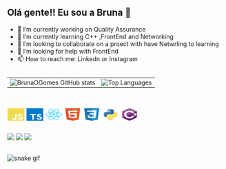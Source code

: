 ## Olá gente!! Eu sou a Bruna 👋

- 🔭 I’m currently working on Quality Assurance
- 🌱 I’m currently learning C++ ,FrontEnd and Networking
- 👯 I’m looking to collaborate on a proect with have Netwrling to learning
- 🤔 I’m looking for help with FrontEnd
- 📫 How to reach me: Linkedn or Instagram
##
<table>
  <tr>
    <td>
      <img src="https://github-readme-stats.vercel.app/api?username=BrunaOGomes&show_icons=true&theme=dracula" alt="BrunaOGomes GitHub stats" />
    </td>
    <td>
      <img src="https://github-readme-stats.vercel.app/api/top-langs/?username=BrunaOGomes&layout=compact&theme=dracula" alt="Top Languages" />
    </td>
  </tr>
</table>

##
 <div style="display: inline_block"><br>
  <img align="center" alt="Rafa-Js" height="30" width="40" src="https://raw.githubusercontent.com/devicons/devicon/master/icons/javascript/javascript-plain.svg">
  <img align="center" alt="Rafa-Ts" height="30" width="40" src="https://raw.githubusercontent.com/devicons/devicon/master/icons/typescript/typescript-plain.svg">
  <img align="center" alt="Rafa-React" height="30" width="40" src="https://raw.githubusercontent.com/devicons/devicon/master/icons/react/react-original.svg">
  <img align="center" alt="Rafa-HTML" height="30" width="40" src="https://raw.githubusercontent.com/devicons/devicon/master/icons/html5/html5-original.svg">
  <img align="center" alt="Rafa-CSS" height="30" width="40" src="https://raw.githubusercontent.com/devicons/devicon/master/icons/css3/css3-original.svg">
  <img align="center" alt="Rafa-Python" height="30" width="40" src="https://raw.githubusercontent.com/devicons/devicon/master/icons/python/python-original.svg">
  <img align="center" alt="Rafa-Csharp" height="30" width="40" src="https://raw.githubusercontent.com/devicons/devicon/master/icons/csharp/csharp-original.svg">
</div> 

 ##

<div> 
  <a href="https://instagram.com/rafaballerini" target="_blank"><img src="https://img.shields.io/badge/-Instagram-%23E4405F?style=for-the-badge&logo=instagram&logoColor=white" target="_blank"></a>
  <a href = "mailto:contatorafaballerini@gmail.com"><img src="https://img.shields.io/badge/-Gmail-%23333?style=for-the-badge&logo=gmail&logoColor=white" target="_blank"></a>
  <a href="https://www.linkedin.com/in/rafaella-ballerini-45875016a" target="_blank"><img src="https://img.shields.io/badge/-LinkedIn-%230077B5?style=for-the-badge&logo=linkedin&logoColor=white" target="_blank"></a> 
</div>

 ##

![snake gif](https://raw.githubusercontent.com/BrunaOGomes/BrunaOGomes/output/github-contribution-grid-snake.svg)



 
